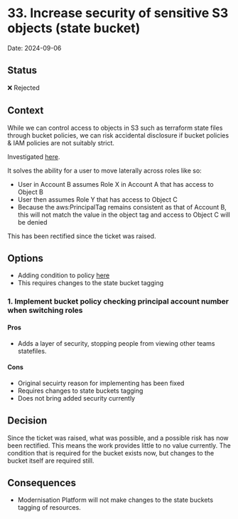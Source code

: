 # 33.  Increase security of sensitive S3 objects (state bucket)

Date: 2024-09-06

## Status

❌ Rejected

## Context

While we can control access to objects in S3 such as terraform state files through bucket policies, we can risk accidental disclosure if bucket policies & IAM policies are not suitably strict.

Investigated [here](https://github.com/ministryofjustice/modernisation-platform/issues/5346).

It solves the ability for a user to move laterally across roles like so:

- User in Account B assumes Role X in Account A that has access to Object B
- User then assumes Role Y that has access to Object C
- Because the aws:PrincipalTag remains consistent as that of Account B, this will not match the value in the object tag and access to Object C will be denied

This has been rectified since the ticket was raised.

## Options

- Adding condition to policy [here](https://github.com/ministryofjustice/modernisation-platform/blob/4def4ef9b80eaf233b0597e3bc109493e7c00a21/terraform/modernisation-platform-account/locals.tf)
- This requires changes to the state bucket tagging

### 1. Implement bucket policy checking principal account number when switching roles

#### Pros

- Adds a layer of security, stopping people from viewing other teams statefiles.

#### Cons

- Original secuirty reason for implementing has been fixed
- Requires changes to state buckets tagging
- Does not bring added security currently


## Decision

Since the ticket was raised, what was possible, and a possible risk has now been rectified. This means the work provides little to no value currently. The condition that is required for the bucket exists now, but changes to the bucket itself are required still.

## Consequences

- Modernisation Platform will not make changes to the state buckets tagging of resources.

